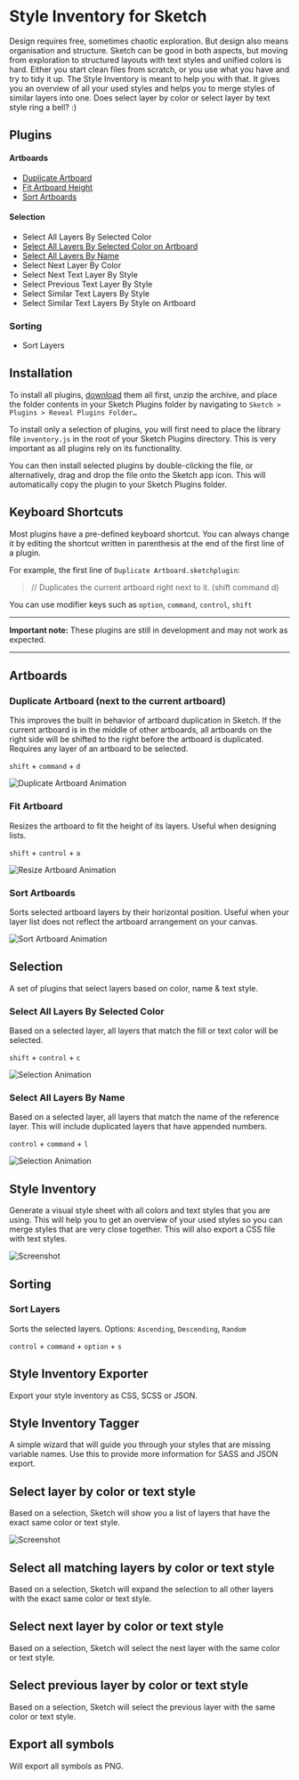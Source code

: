 # Style Inventory for Sketch

Design requires free, sometimes chaotic exploration. But design also means organisation and structure. Sketch can be good in both aspects, but moving from exploration to structured layouts with text styles and unified colors is hard. Either you start clean files from scratch, or you use what you have and try to tidy it up. The Style Inventory is meant to help you with that. It gives you an overview of all your used styles and helps you to merge styles of similar layers into one. Does select layer by color or select layer by text style ring a bell? :)


## Plugins

#### Artboards
* [Duplicate Artboard](#duplicate-artboard-next-to-the-current-artboard)
* [Fit Artboard Height](#fit-artboard)
* [Sort Artboards](#sort-artboards)

#### Selection
* Select All Layers By Selected Color
* [Select All Layers By Selected Color on Artboard](#select-all-layers-by-selected-color)
* [Select All Layers By Name](#select-all-layers-by-name)
* Select Next Layer By Color
* Select Next Text Layer By Style
* Select Previous Text Layer By Style
* Select Similar Text Layers By Style
* Select Similar Text Layers By Style on Artboard


### Sorting
* Sort Layers

## Installation

To install all plugins, [download](https://github.com/getflourish/Sketch-Style-Inventory/archive/master.zip) them all first, unzip the archive, and place the folder contents in your Sketch Plugins folder by navigating to `Sketch > Plugins > Reveal Plugins Folder…`

To install only a selection of plugins, you will first need to place the library file `inventory.js` in the root of your Sketch Plugins directory. This is very important as all plugins rely on its functionality.

You can then install selected plugins by double-clicking the file, or alternatively, drag and drop the file onto the Sketch app icon. This will automatically copy the plugin to your Sketch Plugins folder.

## Keyboard Shortcuts

Most plugins have a pre-defined keyboard shortcut. You can always change it by editing the shortcut written in parenthesis at the end of the first line of a plugin.

For example, the first line of `Duplicate Artboard.sketchplugin`:

> // Duplicates the current artboard right next to it. (shift command d)

You can use modifier keys such as `option`, `command`, `control`, `shift`

*****
**Important note:** These plugins are still in development and may not work as expected. 
*****

## Artboards

### Duplicate Artboard (next to the current artboard)

This improves the built in behavior of artboard duplication in Sketch. If the current artboard is in the middle of other artboards, all artboards on the right side will be shifted to the right before the artboard is duplicated. Requires any layer of an artboard to be selected.

`shift` + `command` + `d`


![Duplicate Artboard Animation](https://dl.dropboxusercontent.com/u/974773/_keepalive/Style%20Inventory/Duplicate%20Artboard.gif)

### Fit Artboard

Resizes the artboard to fit the height of its layers. Useful when designing lists.

`shift` + `control` + `a`


![Resize Artboard Animation](https://dl.dropboxusercontent.com/u/974773/_keepalive/Style%20Inventory/Resize%20Artboard.gif)

### Sort Artboards

Sorts selected artboard layers by their horizontal position. Useful when your layer list does not reflect the artboard arrangement on your canvas.


![Sort Artboard Animation](https://dl.dropboxusercontent.com/u/974773/_keepalive/Style%20Inventory/Sort%20Artboards.gif)

## Selection

A set of plugins that select layers based on color, name & text style.

### Select All Layers By Selected Color

Based on a selected layer, all layers that match the fill or text color will be selected.

`shift` + `control` + `c`

![Selection Animation](https://dl.dropboxusercontent.com/u/974773/_keepalive/Style%20Inventory/Select%20by%20Color.gif)

### Select All Layers By Name

Based on a selected layer, all layers that match the name of the reference layer. This will include duplicated layers that have appended numbers.

`control` + `command` + `l`

![Selection Animation](https://dl.dropboxusercontent.com/u/974773/_keepalive/Style%20Inventory/Select%20by%20Name.gif)

## Style Inventory
Generate a visual style sheet with all colors and text styles that you are using. This will help you to get an overview of your used styles so you can merge styles that are very close together. This will also export a CSS file with text styles.

![Screenshot](https://raw.githubusercontent.com/getflourish/Sketch-Style-Inventory/master/_screenshots/Text%20Styles.png)

## Sorting

### Sort Layers

Sorts the selected layers. 
Options: `Ascending`, `Descending`, `Random`

`control` + `command` + `option` + `s`

## Style Inventory Exporter
Export your style inventory as CSS, SCSS or JSON.

## Style Inventory Tagger
A simple wizard that will guide you through your styles that are missing variable names. Use this to provide more information for SASS and JSON export. 

## Select layer by color or text style
Based on a selection, Sketch will show you a list of layers that have the exact same color or text style.

![Screenshot](https://raw.githubusercontent.com/getflourish/Sketch-Style-Inventory/master/_screenshots/Select%20Layer%20by%20Similar%20Style.png)

## Select all matching layers by color or text style
Based on a selection, Sketch will expand the selection to all other layers with the exact same color or text style.

## Select next layer by color or text style
Based on a selection, Sketch will select the next layer with the same color or text style.

## Select previous layer by color or text style
Based on a selection, Sketch will select the previous layer with the same color or text style.

## Export all symbols
Will export all symbols as PNG.